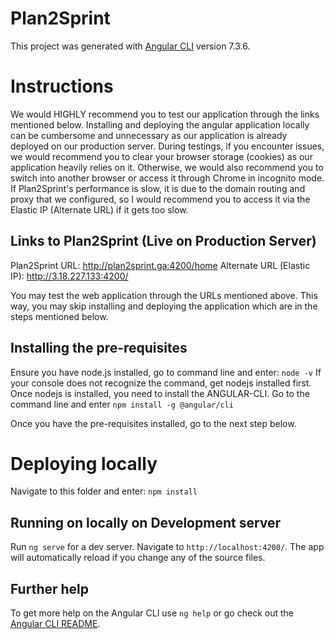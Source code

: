 # Plan2Sprint

This project was generated with [Angular CLI](https://github.com/angular/angular-cli) version 7.3.6.

# Instructions
We would HIGHLY recommend you to test our application through the links mentioned below. Installing and deploying the angular application locally can be cumbersome and unnecessary as our application is already deployed on our production server. During testings, if you encounter issues, we would recommend you to clear your browser storage (cookies) as our application heavily relies on it. Otherwise, we would also recommend you to switch into another browser or access it through Chrome in incognito mode. If Plan2Sprint's performance is slow, it is due to the domain routing and proxy that we configured, so I would recommend you to access it via the Elastic IP (Alternate URL) if it gets too slow.

## Links to Plan2Sprint (Live on Production Server)
Plan2Sprint URL: http://plan2sprint.ga:4200/home
Alternate URL (Elastic IP): http://3.18.227.133:4200/

You may test the web application through the URLs mentioned above. This way, you may skip installing and deploying the application which are in the steps mentioned below.

## Installing the pre-requisites
Ensure you have node.js installed, go to command line and enter: `node -v` 
If your console does not recognize the command, get nodejs installed first.
Once nodejs is installed, you need to install the ANGULAR-CLI. Go to the command line and enter `npm install -g @angular/cli`

Once you have the pre-requisites installed, go to the next step below.

# Deploying locally
Navigate to this folder and enter: `npm install`

## Running on locally on Development server

Run `ng serve` for a dev server. Navigate to `http://localhost:4200/`. The app will automatically reload if you change any of the source files.

## Further help

To get more help on the Angular CLI use `ng help` or go check out the [Angular CLI README](https://github.com/angular/angular-cli/blob/master/README.md).
